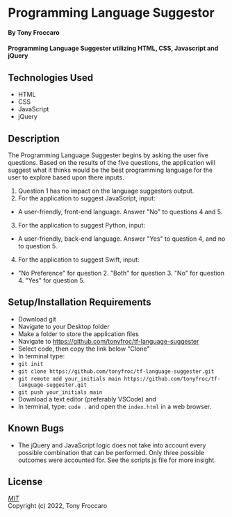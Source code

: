 # Programming Language Suggestor

#### By Tony Froccaro

#### Programming Language Suggester utilizing HTML, CSS, Javascript and jQuery

## Technologies Used

- HTML
- CSS
- JavaScript
- jQuery

## Description

The Programming Language Suggester begins by asking the user five questions. Based on the results of the five questions, the application will suggest what it thinks would be the best programming language for the user to explore based upon there inputs.

1. Question 1 has no impact on the language suggestors output.
2. For the application to suggest JavaScript, input:

- A user-friendly, front-end language. Answer "No" to questions 4 and 5.

3. For the application to suggest Python, input:

- A user-friendly, back-end language. Answer "Yes" to question 4, and no to question 5.

4. For the application to suggest Swift, input:

-  "No Preference" for question 2. "Both" for question 3. "No" for question 4. "Yes" for question 5. 

## Setup/Installation Requirements

- Download git
- Navigate to your Desktop folder
- Make a folder to store the application files
- Navigate to https://github.com/tonyfroc/tf-language-suggester
- Select code, then copy the link below "Clone"
- In terminal type:
- `git init`
- `git clone https://github.com/tonyfroc/tf-language-suggester.git`
- `git remote add your_initials main https://github.com/tonyfroc/tf-language-suggester.git`
- `git push your_initials main`
- Download a text editor (preferably VSCode) and
- In terminal, type: `code .` and open the `index.html` in a web browser.

## Known Bugs

- The jQuery and JavaScript logic does not take into account every possible combination that can be performed. Only three possible outcomes were accounted for. See the scripts.js file for more insight.

## License

_[MIT](https://opensource.org/licenses/MIT)_  
Copyright (c) 2022, Tony Froccaro